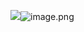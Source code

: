 ![](https://cdn.jsdelivr.net/gh/Bluestone-work/image/image/20241009212117.png)![image.png](https://cdn.jsdelivr.net/gh/Bluestone-work/image/image/20241009212130.png)
